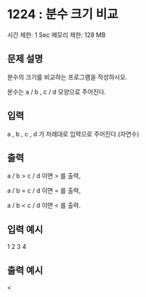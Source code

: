 # 1224 : 분수 크기 비교

시간 제한: 1 Sec 메모리 제한: 128 MB

## 문제 설명

분수의 크기를 비교하는 프로그램을 작성하시오.

분수는 a / b , c / d 모양으로 주어진다.

## 입력

a , b , c , d 가 차례대로 입력으로 주어진다.(자연수)

## 출력

a / b > c / d 이면 > 를 출력,

a / b = c / d 이면 = 를 출력,

a / b < c / d 이면 < 를 출력.

## 입력 예시

1 2 3 4

## 출력 예시

<
